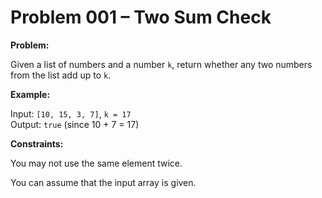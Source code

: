 # Problem 001 – Two Sum Check

**Problem:**

Given a list of numbers and a number `k`, return whether any two numbers from the list add up to `k`.

**Example:**

Input: `[10, 15, 3, 7]`, `k = 17`  
Output: `true` (since 10 + 7 = 17)

**Constraints:**

You may not use the same element twice.

You can assume that the input array is given.
